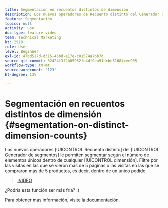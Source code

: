 ```yaml
---
title: Segmentación en recuentos distintos de dimensión
description: Los nuevos operadores de Recuento distinto del Generador de segmentos le permiten segmentar según el número de elementos únicos dentro de cualquier dimensión. Filtre por las visitas en las que se vieron más de 5 páginas o las visitas en las que se compraron más de 5 productos, es decir, dentro de un único pedido.
feature: Segmentación
topics: null
activity: use
doc-type: feature video
team: Technical Marketing
kt: 2918
role: User
level: Beginner
exl-id: 47bd517d-d315-46bd-a17e-c01574a7bb7d
source-git-commit: 32424f3f2b05952fe4df9ea91dcbe51684cee905
workflow-type: tm+mt
source-wordcount: '123'
ht-degree: 13%

---
```


# Segmentación en recuentos distintos de dimensión {#segmentation-on-distinct-dimension-counts}

Los nuevos operadores [!UICONTROL Recuento distinto] del [!UICONTROL Generador de segmentos] le permiten segmentar según el número de elementos únicos dentro de cualquier [!UICONTROL dimensión]. Filtre por las visitas en las que se vieron más de 5 páginas o las visitas en las que se compraron más de 5 productos, es decir, dentro de un único pedido.

>[!VIDEO](https://video.tv.adobe.com/v/27257/?quality=9)

¿Podría esta función ser más fría? :)

Para obtener más información, visite la [documentación](https://marketing.adobe.com/resources/help/en_US/analytics/segment/seg_operators.html).
